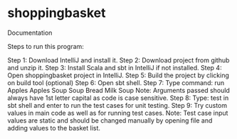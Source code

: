 # shoppingbasket

Documentation

Steps to run this program:

Step 1: Download IntelliJ and install it.
Step 2: Download project from github and unzip it.
Step 3: Install Scala and sbt in IntelliJ if not installed.
Step 4: Open shoppingbasket project in IntelliJ.
Step 5: Build the project by clicking on build tool (optional)
Step 6: Open sbt shell.
Step 7: Type command: run Apples Apples Soup Soup Bread Milk Soup
Note: Arguments passed should always have 1st letter capital as code is case sensitive.
Step 8: Type: test in sbt shell and enter to run the test cases for unit testing.
Step 9: Try custom values in main code as well as for running test cases.
Note: Test case input values are static and should be changed manually by opening file and adding values to the basket list.
